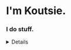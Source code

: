 # I'm Koutsie. 
### I do stuff.
<details>

[![committers.top badge](https://user-badge.committers.top/finland/koutsie.svg)](https://user-badge.committers.top/finland/koutsie)<br>
:suspect:	:suspect:	:suspect:	:suspect:	:suspect:	:suspect:	

Statistics:

![Metrics](https://metrics.lecoq.io/koutsie?template=classic&pagespeed=1&pagespeed.url=koutsie.github.io&pagespeed.detailed=false&pagespeed.screenshot=false&config.timezone=Europe%2FHelsinki&config.twemoji=true)


![](https://hit.yhype.me/github/profile?user_id=18449778)

Social:

![Mastodon Follow](https://img.shields.io/mastodon/follow/107155579785293280?color=orange&domain=https%3A%2F%2Flayer8.space%2F&label=follow%20ma%20toots&logoColor=orange)
  
  
IM:

[![Telegram](https://img.shields.io/badge/Scafs-Telegram-white?style=flat-square&logo=telegram)](https://t.me/scafizion)

---

##### Maybe you want to be friends in [Steam?](https://steamcommunity.com/id/koutsie/) ([Friend link](https://s.team/p/pvc-bmhq))
</details>

